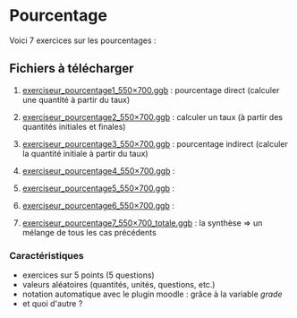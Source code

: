 # Pourcentage 

Voici 7 exercices sur les pourcentages :

## Fichiers à télécharger

1. [exerciseur_pourcentage1_550×700.ggb](./res/exerciseur_pourcentage1_550×700.ggb) : pourcentage direct (calculer une quantité à partir du taux)
2. [exerciseur_pourcentage2_550×700.ggb](./res/exerciseur_pourcentage2_550×700.ggb) : calculer un taux (à partir des quantités initiales et finales)
3. [exerciseur_pourcentage3_550×700.ggb](./res/exerciseur_pourcentage3_550×700.ggb) : pourcentage indirect (calculer la quantité initiale à partir du taux)

4. [exerciseur_pourcentage4_550×700.ggb](./res/exerciseur_pourcentage4_550×700.ggb) : 
5. [exerciseur_pourcentage5_550×700.ggb](./res/exerciseur_pourcentage5_550×700.ggb) : 
6. [exerciseur_pourcentage6_550×700.ggb](./res/exerciseur_pourcentage6_550×700.ggb) : 

7. [exerciseur_pourcentage7_550×700_totale.ggb](./res/exerciseur_pourcentage7_550×700_totale.ggb) : la synthèse => un mélange de tous les cas précédents 

### Caractéristiques

* exercices sur 5 points (5 questions)
* valeurs aléatoires (quantités, unités, questions, etc.)
* notation automatique avec le plugin moodle : grâce à la variable *grade*
* et quoi d'autre ?
